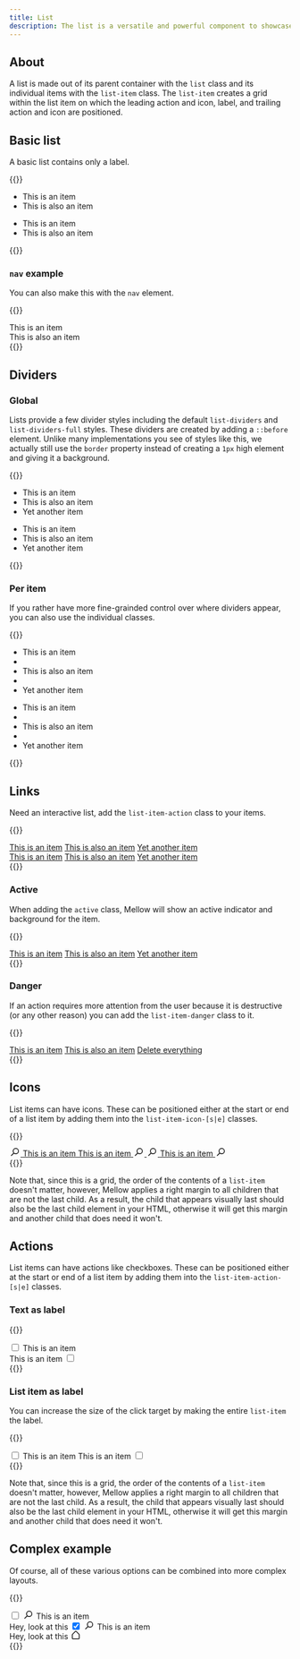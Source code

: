 ```yaml
---
title: List
description: The list is a versatile and powerful component to showcase information, provide quick access to actions.
---
```


## About
A list is made out of its parent container with the `list` class and its individual items with the `list-item` class. The `list-item` creates a grid within the list item on which the leading action and icon, label, and trailing action and icon are positioned.

## Basic list
A basic list contains only a label.

{{<example>}}
<ul class="list mb-3">
  <li class="list-item"><span class="list-item-label">This is an item</span></li>
  <li class="list-item"><span class="list-item-label">This is also an item</span></li>
</ul>

<ul class="list border">
  <li class="list-item"><span class="list-item-label">This is an item</span></li>
  <li class="list-item"><span class="list-item-label">This is also an item</span></li>
</ul>
{{</example>}}

### `nav` example
You can also make this with the `nav` element.

{{<example>}}
<nav class="list">
  <div class="list-item"><span class="list-item-label">This is an item</span></div>
  <div class="list-item"><span class="list-item-label">This is also an item</span></div>
</nav>
{{</example>}}

## Dividers
### Global
Lists provide a few divider styles including the default `list-dividers` and `list-dividers-full` styles. These dividers are created by adding a `::before` element. Unlike many implementations you see of styles like this, we actually still use the `border` property instead of creating a `1px` high element and giving it a background.

{{<example>}}
<ul class="list list-dividers border mb-3">
  <li class="list-item"><span class="list-item-label">This is an item</span></li>
  <li class="list-item"><span class="list-item-label">This is also an item</span></li>
  <li class="list-item"><span class="list-item-label">Yet another item</span></li>
</ul>
<ul class="list list-dividers-full border">
  <li class="list-item"><span class="list-item-label">This is an item</span></li>
  <li class="list-item"><span class="list-item-label">This is also an item</span></li>
  <li class="list-item"><span class="list-item-label">Yet another item</span></li>
</ul>
{{</example>}}

### Per item
If you rather have more fine-grainded control over where dividers appear, you can also use the individual classes.

{{<example>}}
<ul class="list border mb-3">
  <li class="list-item"><span class="list-item-label">This is an item</span></li>
  <li class="list-divider"></li>
  <li class="list-item"><span class="list-item-label">This is also an item</span></li>
  <li class="list-divider"></li>
  <li class="list-item"><span class="list-item-label">Yet another item</span></li>
</ul>
<ul class="list border">
  <li class="list-item"><span class="list-item-label">This is an item</span></li>
  <li class="list-divider-full"></li>
  <li class="list-item"><span class="list-item-label">This is also an item</span></li>
  <li class="list-divider-full"></li>
  <li class="list-item"><span class="list-item-label">Yet another item</span></li>
</ul>
{{</example>}}

## Links
Need an interactive list, add the `list-item-action` class to your items.

{{<example>}}
<div class="list mb-3">
  <a href="#" class="list-item list-item-action"><span class="list-item-label">This is an item</span></a>
  <a href="#" class="list-item list-item-action"><span class="list-item-label">This is also an item</span></a>
  <a href="#" class="list-item list-item-action"><span class="list-item-label">Yet another item</span></a>
</div>
<div class="list list-dividers">
  <a href="#" class="list-item list-item-action"><span class="list-item-label">This is an item</span></a>
  <a href="#" class="list-item list-item-action"><span class="list-item-label">This is also an item</span></a>
  <a href="#" class="list-item list-item-action"><span class="list-item-label">Yet another item</span></a>
</div>
{{</example>}}

### Active
When adding the `active` class, Mellow will show an active indicator and background for the item.

{{<example>}}
<div class="list">
  <a href="#" class="list-item list-item-action"><span class="list-item-label">This is an item</span></a>
  <a href="#" class="list-item list-item-action active"><span class="list-item-label">This is also an item</span></a>
  <a href="#" class="list-item list-item-action"><span class="list-item-label">Yet another item</span></a>
</div>
{{</example>}}

### Danger
If an action requires more attention from the user because it is destructive (or any other reason) you can add the `list-item-danger` class to it.

{{<example>}}
<div class="list">
  <a href="#" class="list-item list-item-action"><span class="list-item-label">This is an item</span></a>
  <a href="#" class="list-item list-item-action"><span class="list-item-label">This is also an item</span></a>
  <a href="#" class="list-item list-item-action list-item-danger"><span class="list-item-label">Delete everything</span></a>
</div>
{{</example>}}

## Icons
List items can have icons. These can be positioned either at the start or end of a list item by adding them into the `list-item-icon-[s|e]` classes.

{{<example>}}
<div class="list">
  <a href="#" class="list-item list-item-action">
    <span class="list-item-icon-s">
      <svg xmlns="http://www.w3.org/2000/svg" viewBox="0 0 20 16" fill="currentColor" style="width: 20px; height: 16px; margin-top: -.25rem;"><path fill-rule="evenodd" d="M17 6.5a5.5 5.5 0 0 1-8.82 4.38L4.06 15A.75.75 0 1 1 3 13.94l4.12-4.12A5.5 5.5 0 1 1 17 6.5Zm-1.5 0a4 4 0 1 0-8 0 4 4 0 0 0 8 0Z"/></svg>
    </span>
    <span class="list-item-label">This is an item</span>
  </a>
  <a href="#" class="list-item list-item-action">
    <span class="list-item-label">This is an item</span>
    <span class="list-item-icon-e">
      <svg xmlns="http://www.w3.org/2000/svg" viewBox="0 0 20 16" fill="currentColor" style="width: 20px; height: 16px; margin-top: -.25rem;"><path fill-rule="evenodd" d="M17 6.5a5.5 5.5 0 0 1-8.82 4.38L4.06 15A.75.75 0 1 1 3 13.94l4.12-4.12A5.5 5.5 0 1 1 17 6.5Zm-1.5 0a4 4 0 1 0-8 0 4 4 0 0 0 8 0Z"/></svg>
    </span>
  </a>
  <a href="#" class="list-item list-item-action">
    <span class="list-item-icon-s">
      <svg xmlns="http://www.w3.org/2000/svg" viewBox="0 0 20 16" fill="currentColor" style="width: 20px; height: 16px; margin-top: -.25rem;"><path fill-rule="evenodd" d="M17 6.5a5.5 5.5 0 0 1-8.82 4.38L4.06 15A.75.75 0 1 1 3 13.94l4.12-4.12A5.5 5.5 0 1 1 17 6.5Zm-1.5 0a4 4 0 1 0-8 0 4 4 0 0 0 8 0Z"/></svg>
    </span>
    <span class="list-item-label">This is an item</span>
    <span class="list-item-icon-e">
      <svg xmlns="http://www.w3.org/2000/svg" viewBox="0 0 20 16" fill="currentColor" style="width: 20px; height: 16px; margin-top: -.25rem;"><path fill-rule="evenodd" d="M17 6.5a5.5 5.5 0 0 1-8.82 4.38L4.06 15A.75.75 0 1 1 3 13.94l4.12-4.12A5.5 5.5 0 1 1 17 6.5Zm-1.5 0a4 4 0 1 0-8 0 4 4 0 0 0 8 0Z"/></svg>
    </span>
  </a>
</div>
{{</example>}}

Note that, since this is a grid, the order of the contents of a `list-item` doesn't matter, however, Mellow applies a right margin to all children that are not the last child. As a result, the child that appears visually last should also be the last child element in your HTML, otherwise it will get this margin and another child that does need it won't.

## Actions
List items can have actions like checkboxes. These can be positioned either at the start or end of a list item by adding them into the `list-item-action-[s|e]` classes.

### Text as label
{{<example>}}
<div class="list">
  <div class="list-item">
    <span class="list-item-action-s">
      <input type="checkbox" value="1" id="listItemTarget1">
    </span>
    <label class="list-item-label" for="listItemTarget1">This is an item</label>
  </div>
  <div class="list-item">
    <label class="list-item-label" for="listItemTarget2">This is an item</label>
    <span class="list-item-action-e">
      <input type="checkbox" value="1" id="listItemTarget2">
    </span>
  </div>
</div>
{{</example>}}

### List item as label
You can increase the size of the click target by making the entire `list-item` the label.

{{<example>}}
<div class="list">
  <label class="list-item list-item-action">
    <span class="list-item-action-s">
      <input type="checkbox" value="1">
    </span>
    <span class="list-item-label">This is an item</span>
  </label>
  <label class="list-item list-item-action">
    <span class="list-item-label">This is an item</span>
    <span class="list-item-action-e">
      <input type="checkbox" value="1">
    </span>
  </label>
</div>
{{</example>}}

Note that, since this is a grid, the order of the contents of a `list-item` doesn't matter, however, Mellow applies a right margin to all children that are not the last child. As a result, the child that appears visually last should also be the last child element in your HTML, otherwise it will get this margin and another child that does need it won't.

## Complex example
Of course, all of these various options can be combined into more complex layouts.

{{<example>}}
<div class="list border list-dividers">
  <label class="list-item list-item-action">
    <span class="list-item-action-s">
      <input type="checkbox" value="1">
    </span>
    <span class="list-item-icon-s">
      <svg xmlns="http://www.w3.org/2000/svg" viewBox="0 0 20 16" fill="currentColor" style="width: 20px; height: 16px; margin-top: -.25rem;"><path fill-rule="evenodd" d="M17 6.5a5.5 5.5 0 0 1-8.82 4.38L4.06 15A.75.75 0 1 1 3 13.94l4.12-4.12A5.5 5.5 0 1 1 17 6.5Zm-1.5 0a4 4 0 1 0-8 0 4 4 0 0 0 8 0Z"/></svg>
    </span>
    <span class="list-item-label">
      <span class="fw-bold">This is an item</span><br />
      <span class="text-muted text-small">Hey, look at this</span>
    </span>
    <span class="list-item-icon-e"></span>
  </label>
  <label class="list-item list-item-action active">
    <span class="list-item-action-s">
      <input type="checkbox" value="1" checked>
    </span>
    <span class="list-item-icon-s">
      <svg xmlns="http://www.w3.org/2000/svg" viewBox="0 0 20 16" fill="currentColor" style="width: 20px; height: 16px; margin-top: -.25rem;"><path fill-rule="evenodd" d="M17 6.5a5.5 5.5 0 0 1-8.82 4.38L4.06 15A.75.75 0 1 1 3 13.94l4.12-4.12A5.5 5.5 0 1 1 17 6.5Zm-1.5 0a4 4 0 1 0-8 0 4 4 0 0 0 8 0Z"/></svg>
    </span>
    <span class="list-item-label">
      <span class="fw-bold">This is an item</span><br />
      <span class="text-muted text-small">Hey, look at this</span>
    </span>
    <span class="list-item-icon-e">
      <svg xmlns="http://www.w3.org/2000/svg" viewBox="0 0 20 16" fill="currentColor" style="width: 20px; height: 16px; margin-top: -.25rem;"><path fill-rule="evenodd" d="M4.5 7.83V14c0 .28.22.5.5.5h10a.5.5 0 0 0 .5-.5V7.83a.5.5 0 0 0-.15-.36l-5-5a.5.5 0 0 0-.7 0l-5 5a.5.5 0 0 0-.15.36ZM3 14V7.83a2 2 0 0 1 .59-1.42l5-5a2 2 0 0 1 2.82 0l5 5A2 2 0 0 1 17 7.83V14a2 2 0 0 1-2 2H5a2 2 0 0 1-2-2Z"/></svg>
    </span>
  </label>
</div>
{{</example>}}
